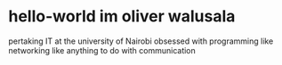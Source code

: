 # hello-world im oliver walusala
pertaking IT at the university of Nairobi
obsessed with programming
like networking
like anything to do with communication


